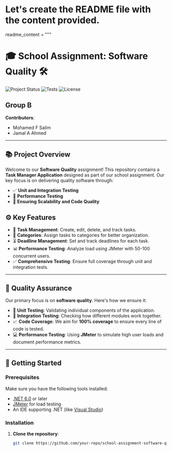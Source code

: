 # Let's create the README file with the content provided.
readme_content = """
# 🎓 **School Assignment: Software Quality** 🛠️

![Project Status](https://img.shields.io/badge/Project%20Status-Active-green) ![Tests](https://img.shields.io/badge/Tests-Passing-brightgreen) ![License](https://img.shields.io/badge/License-MIT-blue)

## Group B

**Contributors**:
- Mohamed F Salim
- Jamal A Ahmed

---

## 📚 **Project Overview**

Welcome to our **Software Quality** assignment! This repository contains a **Task Manager Application** designed as part of our school assignment. Our key focus is on delivering quality software through:

- ✅ **Unit and Integration Testing**
- 🚀 **Performance Testing**
- 🔄 **Ensuring Scalability and Code Quality**

## ⚙️ **Key Features**

- 📝 **Task Management**: Create, edit, delete, and track tasks.
- 📂 **Categories**: Assign tasks to categories for better organization.
- ⏳ **Deadline Management**: Set and track deadlines for each task.
- 📊 **Performance Testing**: Analyze load using JMeter with 50-100 concurrent users.
- ✅ **Comprehensive Testing**: Ensure full coverage through unit and integration tests.

---

## 🧪 **Quality Assurance**

Our primary focus is on **software quality**. Here's how we ensure it:
- 🧩 **Unit Testing**: Validating individual components of the application.
- 🔗 **Integration Testing**: Checking how different modules work together.
- 📈 **Code Coverage**: We aim for **100% coverage** to ensure every line of code is tested.
- 💻 **Performance Testing**: Using **JMeter** to simulate high user loads and document performance metrics.

---

## 🚀 **Getting Started**

### Prerequisites

Make sure you have the following tools installed:
- [.NET 6.0](https://dotnet.microsoft.com/download) or later
- [JMeter](https://jmeter.apache.org/) for load testing
- An IDE supporting .NET (like [Visual Studio](https://visualstudio.microsoft.com/))

### Installation

1. **Clone the repository**:
   ```bash
   git clone https://github.com/your-repo/school-assignment-software-quality.git
